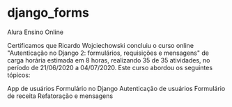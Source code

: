# django_forms

Alura Ensino Online

Certificamos que Ricardo Wojciechowski concluiu o curso online "Autenticação no Django 2: formulários, requisições e mensagens" de carga horária estimada em 8 horas, realizando 35 de 35 atividades, no período de 21/06/2020 a 04/07/2020.
Este curso abordou os seguintes tópicos:

App de usuários
Formulário no Django
Autenticação de usuários
Formulário de receita
Refatoração e mensagens
